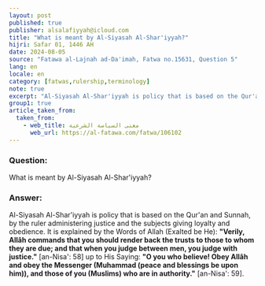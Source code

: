 ```yaml
---
layout: post
published: true
publisher: alsalafiyyah@icloud.com
title: "What is meant by Al-Siyasah Al-Shar'iyyah?"
hijri: Safar 01, 1446 AH
date: 2024-08-05
source: "Fatawa al-Lajnah ad-Da'imah, Fatwa no.15631, Question 5"
lang: en
locale: en
category: [fatwas,rulership,terminology]
note: true
excerpt: "Al-Siyasah Al-Shar'iyyah is policy that is based on the Qur'an and Sunnah, by the ruler administering justice and the subjects giving loyalty and obedience."
group1: true
article_taken_from: 
  taken_from:
    - web_title: معنى السياسة الشرعية
      web_url: https://al-fatawa.com/fatwa/106102
--- 
```


### Question: 
What is meant by Al-Siyasah Al-Shar'iyyah?

### Answer:
Al-Siyasah Al-Shar'iyyah is policy that is based on the Qur'an and Sunnah, by the ruler administering justice and the subjects giving loyalty and obedience. It is explained by the Words of Allah (Exalted be He): **"Verily, Allâh commands that you should render back the trusts to those to whom they are due; and that when you judge between men, you judge with justice."** [an-Nisa': 58] up to His Saying: **"O you who believe! Obey Allâh and obey the Messenger (Muhammad (peace and blessings be upon him)), and those of you (Muslims) who are in authority."** [an-Nisa': 59].

